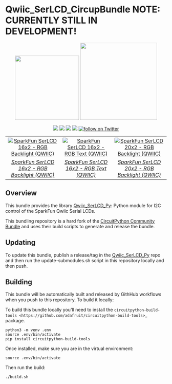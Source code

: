 Qwiic_SerLCD_CircupBundle NOTE: CURRENTLY STILL IN DEVELOPMENT!
==============

<p align="center">
   <img src="https://cdn.sparkfun.com/assets/custom_pages/2/7/2/qwiic-logo-registered.jpg"  width=200>  
   <img src="https://www.python.org/static/community_logos/python-logo-master-v3-TM.png"  width=240>   
</p>
<p align="center">
	<a href="https://pypi.org/project/sparkfun-qwiic-serlcd/" alt="Package">
		<img src="https://img.shields.io/pypi/pyversions/sparkfun_qwiic_serlcd.svg" /></a>
	<a href="https://github.com/sparkfun/Qwiic_SerLCD_Py/issues" alt="Issues">
		<img src="https://img.shields.io/github/issues/sparkfun/Qwiic_SerLCD_Py.svg" /></a>
	<a href="https://qwiic-serlcd-py.readthedocs.io/en/latest/" alt="Documentation">
		<img src="https://readthedocs.org/projects/qwiic-serlcd-py/badge/?version=latest&style=flat" /></a>
	<a href="https://github.com/sparkfun/Qwiic_SerLCD_Py/blob/master/LICENSE" alt="License">
		<img src="https://img.shields.io/badge/license-MIT-blue.svg" /></a>
	<a href="https://twitter.com/intent/follow?screen_name=sparkfun">
        	<img src="https://img.shields.io/twitter/follow/sparkfun.svg?style=social&logo=twitter"
           	 alt="follow on Twitter"></a>
</p>

<table class="table table-hover table-striped table-bordered">
    <tr align="center">
        <td><a href="https://www.sparkfun.com/products/16396"><img src="https://cdn.sparkfun.com//assets/parts/1/5/1/2/2/16396-SparkFun_16x2_SerLCD_-_RGB_Backlight__Qwiic_-05.jpg" title="SparkFun SerLCD 16x2 - RGB Backlight (QWIIC)"></a></td>
        <td><a href="https://www.sparkfun.com/products/16397"><img src="https://cdn.sparkfun.com//assets/parts/1/5/1/2/3/16397-SparkFun_16x2_SerLCD_-_RGB_Backlight__Qwiic_-05.jpg" title="SparkFun SerLCD 16x2 - RGB Text (QWIIC)"></a></td>
        <td><a href="https://www.sparkfun.com/products/16398"><img src="https://cdn.sparkfun.com//assets/parts/1/5/1/2/4/16398-SparkFun_16x2_SerLCD_-_RGB_Backlight__Qwiic_-05.jpg" title="SparkFun SerLCD 20x2 - RGB Backlight (QWIIC)"></a></td>
    </tr>
    <tr align="center">
        <td><i><a href="https://www.sparkfun.com/products/16396">SparkFun SerLCD 16x2 - RGB Backlight (QWIIC)</a></i></td>
        <td><i><a href="https://www.sparkfun.com/products/16397">SparkFun SerLCD 16x2 - RGB Text (QWIIC)</a></i></td>
        <td><i><a href="https://www.sparkfun.com/products/16398">SparkFun SerLCD 20x2 - RGB Backlight (QWIIC)</a></i></td>
    </tr>
</table>

## Overview
This bundle provides the library [Qwiic_SerLCD_Py](https://github.com/sparkfun/Qwiic_SerLCD_Py): Python module for I2C control of the SparkFun Qwiic Serial LCDs.

This bundling repository is a hard fork of the [CircuitPython Community Bundle](https://github.com/adafruit/CircuitPython_Community_Bundle/tree/main/libraries) and uses their build scripts to generate and release the bundle.

## Updating
To update this bundle, publish a release/tag in the [Qwiic_SerLCD_Py](https://github.com/sparkfun/Qwiic_SerLCD_Py) repo and then run the update-submodules.sh script in this repository locally and then push.

## Building
This bundle will be automatically built and released by GithHub workflows when you push to this repository. To build it locally: 

To build this bundle locally you'll need to install the
`circuitpython-build-tools <https://github.com/adafruit/circuitpython-build-tools>`_ package.

    python3 -m venv .env
    source .env/bin/activate
    pip install circuitpython-build-tools

Once installed, make sure you are in the virtual environment:

    source .env/bin/activate

Then run the build:

    ./build.sh
